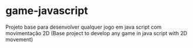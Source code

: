 # game-javascript
Projeto base para desenvolver qualquer jogo em java script com movimentação 2D (Base project to develop any game in java script with 2D movement)
